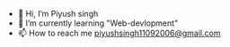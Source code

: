 - 👋 Hi, I’m Piyush singh
- 🌱 I’m currently learning "Web-devlopment"
- 📫 How to reach me piyushsingh11092006@gmail.com



<!---
Piyush-singh17200/Piyush-singh17200 is a ✨ special ✨ repository because its `README.md` (this file) appears on your GitHub profile.
You can click the Preview link to take a look at your changes.
--->
